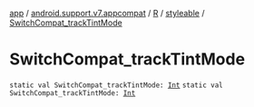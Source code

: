 [app](../../../index.md) / [android.support.v7.appcompat](../../index.md) / [R](../index.md) / [styleable](index.md) / [SwitchCompat_trackTintMode](.)

# SwitchCompat_trackTintMode

`static val SwitchCompat_trackTintMode: `[`Int`](https://kotlinlang.org/api/latest/jvm/stdlib/kotlin/-int/index.html)
`static val SwitchCompat_trackTintMode: `[`Int`](https://kotlinlang.org/api/latest/jvm/stdlib/kotlin/-int/index.html)